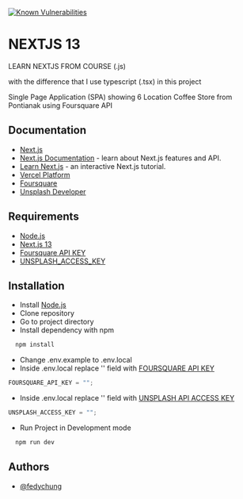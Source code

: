 [![Known Vulnerabilities](https://snyk.io/test/github/FEDYCHUNG/discovery-coffee-stores.git/badge.svg)](https://snyk.io/test/github/FEDYCHUNG/discovery-coffee-stores.git)

# NEXTJS 13

LEARN NEXTJS FROM COURSE (.js)

with the difference that I use typescript (.tsx) in this project

Single Page Application (SPA) showing 6 Location Coffee Store from Pontianak using Foursquare API

## Documentation

- [Next.js](https://nextjs.org/)
- [Next.js Documentation](https://nextjs.org/docs) - learn about Next.js features and API.
- [Learn Next.js](https://nextjs.org/learn) - an interactive Next.js tutorial.
- [Vercel Platform](https://vercel.com/new?utm_medium=default-template&filter=next.js&utm_source=create-next-app&utm_campaign=create-next-app-readme)
- [Foursquare](https://location.foursquare.com/developer/reference/place-search)
- [Unsplash Developer](https://unsplash.com/documentation)

## Requirements

- [Node.js](https://nodejs.org/en/download/)
- [Next.js 13](https://nextjs.org/)
- [Foursquare API KEY](https://location.foursquare.com/developer/)
- [UNSPLASH_ACCESS_KEY](https://unsplash.com/developers)

## Installation

- Install [Node.js](https://nodejs.org/en/download/)
- Clone repository
- Go to project directory
- Install dependency with npm

```bash
  npm install
```

- Change .env.example to .env.local
- Inside .env.local replace '' field with [FOURSQUARE API KEY](https://location.foursquare.com/developer/)

```typescript
FOURSQUARE_API_KEY = "";
```

- Inside .env.local replace '' field with [UNSPLASH API ACCESS KEY](https://unsplash.com/developers)

```typescript
UNSPLASH_ACCESS_KEY = "";
```

- Run Project in Development mode

```bash
  npm run dev
```

## Authors

- [@fedychung](https://github.com/FEDYCHUNG)
